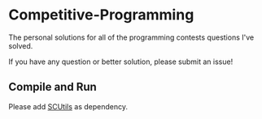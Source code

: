 # Competitive-Programming
The personal solutions for all of the programming contests questions I've solved.

If you have any question or better solution, please submit an issue!

## Compile and Run

Please add [SCUtils](https://github.com/ScottCTD/SCUtils) as dependency.

